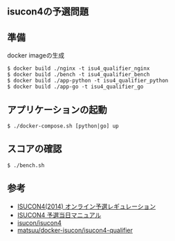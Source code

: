 isucon4の予選問題
--

## 準備

docker imageの生成
```console
$ docker build ./nginx -t isu4_qualifier_nginx
$ docker build ./bench -t isu4_qualifier_bench
$ docker build ./app-python -t isu4_qualifier_python
$ docker build ./app-go -t isu4_qualifier_go
```

## アプリケーションの起動

```console
$ ./docker-compose.sh [python|go] up
```

## スコアの確認

```console
$ ./bench.sh
```

## 参考

- [ISUCON4(2014) オンライン予選レギュレーション](http://isucon.net/archives/39979344.html)
- [ISUCON4 予選当日マニュアル](https://gist.github.com/mirakui/e394ed543415852d34a6)
- [isucon/isucon4](https://github.com/isucon/isucon4)
- [matsuu/docker-isucon/isucon4-qualifier](https://github.com/matsuu/docker-isucon/tree/master/isucon4-qualifier)
